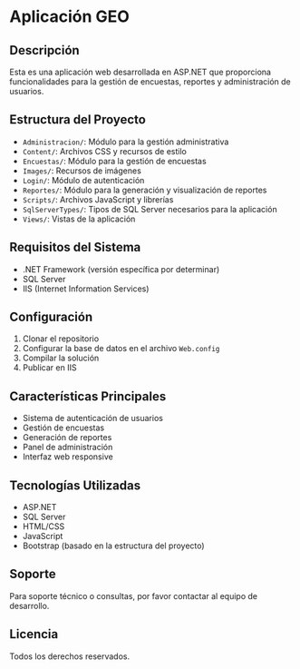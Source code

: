 # Aplicación GEO

## Descripción

Esta es una aplicación web desarrollada en ASP.NET que proporciona funcionalidades para la gestión de encuestas, reportes y administración de usuarios.

## Estructura del Proyecto

- `Administracion/`: Módulo para la gestión administrativa
- `Content/`: Archivos CSS y recursos de estilo
- `Encuestas/`: Módulo para la gestión de encuestas
- `Images/`: Recursos de imágenes
- `Login/`: Módulo de autenticación
- `Reportes/`: Módulo para la generación y visualización de reportes
- `Scripts/`: Archivos JavaScript y librerías
- `SqlServerTypes/`: Tipos de SQL Server necesarios para la aplicación
- `Views/`: Vistas de la aplicación

## Requisitos del Sistema

- .NET Framework (versión específica por determinar)
- SQL Server
- IIS (Internet Information Services)

## Configuración

1. Clonar el repositorio
2. Configurar la base de datos en el archivo `Web.config`
3. Compilar la solución
4. Publicar en IIS

## Características Principales

- Sistema de autenticación de usuarios
- Gestión de encuestas
- Generación de reportes
- Panel de administración
- Interfaz web responsive

## Tecnologías Utilizadas

- ASP.NET
- SQL Server
- HTML/CSS
- JavaScript
- Bootstrap (basado en la estructura del proyecto)

## Soporte

Para soporte técnico o consultas, por favor contactar al equipo de desarrollo.

## Licencia

Todos los derechos reservados.

